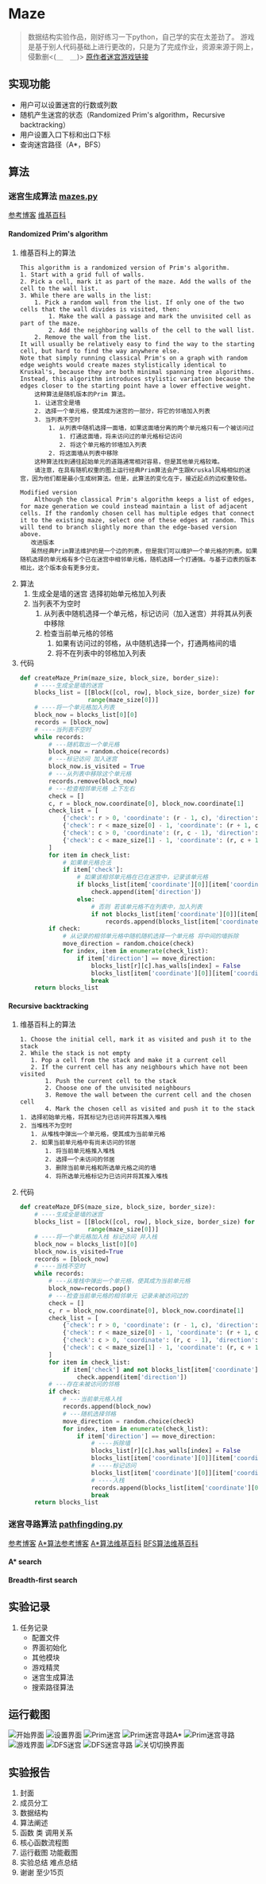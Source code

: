# Maze
> 数据结构实验作品，刚好练习一下python，自己学的实在太差劲了。
> 游戏是基于别人代码基础上进行更改的，只是为了完成作业，资源来源于网上，侵歉删<(＿　＿)>
[原作者迷宫游戏链接](https://github.com/CharlesPikachu/Games/tree/master/Game20)
## 实现功能
+ 用户可以设置迷宫的行数或列数
+ 随机产生迷宫的状态（Randomized Prim's algorithm，Recursive backtracking）
+ 用户设置入口下标和出口下标
+ 查询迷宫路径（A*，BFS）
## 算法
### 迷宫生成算法 [mazes.py](./modules/mazes.py)
[参考博客](https://blog.csdn.net/juzihongle1/article/details/73135920) [维基百科](https://en.wikipedia.org/wiki/Maze_generation_algorithm#Recursive_backtracker)
#### Randomized Prim's algorithm
1. 维基百科上的算法
    ```text
   This algorithm is a randomized version of Prim's algorithm.
    1. Start with a grid full of walls.
    2. Pick a cell, mark it as part of the maze. Add the walls of the cell to the wall list.
    3. While there are walls in the list:
        1. Pick a random wall from the list. If only one of the two cells that the wall divides is visited, then:
            1. Make the wall a passage and mark the unvisited cell as part of the maze.
            2. Add the neighboring walls of the cell to the wall list.
        2. Remove the wall from the list.
    It will usually be relatively easy to find the way to the starting cell, but hard to find the way anywhere else.
    Note that simply running classical Prim's on a graph with random edge weights would create mazes stylistically identical to Kruskal's, because they are both minimal spanning tree algorithms. Instead, this algorithm introduces stylistic variation because the edges closer to the starting point have a lower effective weight.
        这种算法是随机版本的Prim 算法。
        1. 让迷宫全是墙
        2. 选择一个单元格，使其成为迷宫的一部分，将它的邻墙加入列表
        3. 当列表不空时
            1. 从列表中随机选择一面墙，如果这面墙分离的两个单元格只有一个被访问过
               1. 打通这面墙，将未访问过的单元格标记访问
               2. 将这个单元格的邻墙加入列表
            2. 将这面墙从列表中移除
        这种算法找到通往起始单元的道路通常相对容易，但是其他单元格较难。
        请注意，在具有随机权重的图上运行经典Prim算法会产生跟Kruskal风格相似的迷宫，因为他们都是最小生成树算法。但是，此算法的变化在于，接近起点的边权重较低。
    
   Modified version
        Although the classical Prim's algorithm keeps a list of edges, for maze generation we could instead maintain a list of adjacent cells. If the randomly chosen cell has multiple edges that connect it to the existing maze, select one of these edges at random. This will tend to branch slightly more than the edge-based version above.
       改进版本
       虽然经典Prim算法维护的是一个边的列表，但是我们可以维护一个单元格的列表。如果随机选择的单元格有多个已在迷宫中相邻单元格，随机选择一个打通强。与基于边表的版本相比，这个版本会有更多分支。
    ```
2. 算法
    1. 生成全是墙的迷宫 选择初始单元格加入列表
    2. 当列表不为空时
       1. 从列表中随机选择一个单元格，标记访问（加入迷宫）并将其从列表中移除
       2. 检查当前单元格的邻格
           1. 如果有访问过的邻格，从中随机选择一个，打通两格间的墙
           2. 将不在列表中的邻格加入列表
2. 代码
    ```python
    def createMaze_Prim(maze_size, block_size, border_size):
        # ----生成全是墙的迷宫
        blocks_list = [[Block([col, row], block_size, border_size) for col in range(maze_size[1])] for row in
                       range(maze_size[0])]
        # ----将一个单元格加入列表
        block_now = blocks_list[0][0]
        records = [block_now]
        # ----当列表不空时
        while records:
            # ---随机取出一个单元格
            block_now = random.choice(records)
            # ---标记访问 加入迷宫
            block_now.is_visited = True
            # ---从列表中移除这个单元格
            records.remove(block_now)
            # ---检查相邻单元格 上下左右
            check = []
            c, r = block_now.coordinate[0], block_now.coordinate[1]
            check_list = [
                {'check': r > 0, 'coordinate': (r - 1, c), 'direction': 'Up', 'index': 1},
                {'check': r < maze_size[0] - 1, 'coordinate': (r + 1, c), 'direction': 'Down', 'index': 0},
                {'check': c > 0, 'coordinate': (r, c - 1), 'direction': 'Left', 'index': 3},
                {'check': c < maze_size[1] - 1, 'coordinate': (r, c + 1), 'direction': 'Right', 'index': 2}
            ]
            for item in check_list:
                # 如果单元格合法
                if item['check']:
                    # 如果该相邻单元格在已在迷宫中，记录该单元格
                    if blocks_list[item['coordinate'][0]][item['coordinate'][1]].is_visited:
                        check.append(item['direction'])
                    else:
                        # 否则 若该单元格不在列表中，加入列表
                        if not blocks_list[item['coordinate'][0]][item['coordinate'][1]] in records:
                            records.append(blocks_list[item['coordinate'][0]][item['coordinate'][1]])
            if check:
                # 从记录的相邻单元格中随机随机选择一个单元格 将中间的墙拆除
                move_direction = random.choice(check)
                for index, item in enumerate(check_list):
                    if item['direction'] == move_direction:
                        blocks_list[r][c].has_walls[index] = False
                        blocks_list[item['coordinate'][0]][item['coordinate'][1]].has_walls[item['index']] = False
                        break
        return blocks_list
    ```
#### Recursive backtracking
1. 维基百科上的算法
    ```text
    1. Choose the initial cell, mark it as visited and push it to the stack
    2. While the stack is not empty
       1. Pop a cell from the stack and make it a current cell
       2. If the current cell has any neighbours which have not been visited
           1. Push the current cell to the stack
           2. Choose one of the unvisited neighbours
           3. Remove the wall between the current cell and the chosen cell
           4. Mark the chosen cell as visited and push it to the stack
    1. 选择初始单元格，将其标记为已访问并将其推入堆栈
    2. 当堆栈不为空时
       1. 从堆栈中弹出一个单元格，使其成为当前单元格
       2. 如果当前单元格中有尚未访问的邻居
           1. 将当前单元格推入堆栈
           2. 选择一个未访问的邻居
           3. 删除当前单元格和所选单元格之间的墙
           4. 将所选单元格标记为已访问并将其推入堆栈
    ```
2. 代码
    ```python
    def createMaze_DFS(maze_size, block_size, border_size):
        # ----生成全是墙的迷宫
        blocks_list = [[Block([col, row], block_size, border_size) for col in range(maze_size[1])] for row in
                       range(maze_size[0])]
        # ----将一个单元格加入栈 标记访问 并入栈
        block_now = blocks_list[0][0]
        block_now.is_visited=True
        records = [block_now]
        # ----当栈不空时
        while records:
            # ---从堆栈中弹出一个单元格，使其成为当前单元格
            block_now=records.pop()
            # ---检查当前单元格的相邻单元 记录未被访问过的
            check = []
            c, r = block_now.coordinate[0], block_now.coordinate[1]
            check_list = [
                {'check': r > 0, 'coordinate': (r - 1, c), 'direction': 'Up', 'index': 1},
                {'check': r < maze_size[0] - 1, 'coordinate': (r + 1, c), 'direction': 'Down', 'index': 0},
                {'check': c > 0, 'coordinate': (r, c - 1), 'direction': 'Left', 'index': 3},
                {'check': c < maze_size[1] - 1, 'coordinate': (r, c + 1), 'direction': 'Right', 'index': 2}
            ]
            for item in check_list:
                if item['check'] and not blocks_list[item['coordinate'][0]][item['coordinate'][1]].is_visited:
                    check.append(item['direction'])
            # ---存在未被访问的邻格
            if check:
                # ---当前单元格入栈
                records.append(block_now)
                # ---随机选择邻格
                move_direction = random.choice(check)
                for index, item in enumerate(check_list):
                    if item['direction'] == move_direction:
                        # ----拆除墙
                        blocks_list[r][c].has_walls[index] = False
                        blocks_list[item['coordinate'][0]][item['coordinate'][1]].has_walls[item['index']] = False
                        # ----标记访问
                        blocks_list[item['coordinate'][0]][item['coordinate'][1]].is_visited=True
                        # ----入栈
                        records.append(blocks_list[item['coordinate'][0]][item['coordinate'][1]])
                        break
        return blocks_list
    ```
### 迷宫寻路算法 [pathfingding.py](./modules/pathfinding.py)
[参考博客](https://blog.csdn.net/Dog_dream/article/details/80270398) [A*算法参考博客](https://blog.csdn.net/diamonjoy_zone/article/details/65630144) [A*算法维基百科](https://en.wikipedia.org/wiki/Breadth-first_search) [BFS算法维基百科](https://en.wikipedia.org/wiki/Breadth-first_search)
#### A* search
#### Breadth-first search
## 实验记录
1. 任务记录
    + 配置文件
    + 界面初始化
    + 其他模块
    + 游戏精灵
    + 迷宫生成算法
    + 搜索路径算法
## 运行截图
![开始界面](./resources/images/开始界面.PNG)
![设置界面](./resources/images/设置界面.PNG)
![Prim迷宫](./resources/images/Prim.PNG)
![Prim迷宫寻路A*](./resources/images/寻路Prim_A星.PNG)
![Prim迷宫寻路](./resources/images/寻路Prim_BFS.PNG)
![游戏界面](./resources/images/Play.PNG)
![DFS迷宫](./resources/images/DFS.PNG)
![DFS迷宫寻路](./resources/images/寻路DFS.PNG)
![关切切换界面](./resources/images/关卡切换界面.PNG)
## 实验报告
1. 封面
2. 成员分工
3. 数据结构
4. 算法阐述
5. 函数 类 调用关系
6. 核心函数流程图 
7. 运行截图 功能截图
8. 实验总结 难点总结
9. 谢谢
至少15页